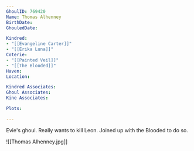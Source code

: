 ```yaml
---
GhoulID: 769420
Name: Thomas Alhenney
BirthDate: 
GhouledDate: 

Kindred: 
- "[[Evangeline Carter]]"
- "[[Erika Luna]]"
Coterie: 
- "[[Painted Veil]]"
- "[[The Blooded]]"
Haven: 
Location: 

Kindred Associates: 
Ghoul Associates: 
Kine Associates: 

Plots: 

---
```


Evie's ghoul. Really wants to kill Leon. Joined up with the Blooded to do so.

![[Thomas Alhenney.jpg]]